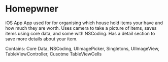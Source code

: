 Homepwner
=========

iOS App
App used for for organising which house hold items your have and how much they are worth.
Uses camera to take a picture of items, saves items using  core data, and some with NSCoding.
Has a detail section to save more details about your item.

Contains:
Core Data, NSCoding, UIImagePicker, Singletons, UIImageView, TableViewController, Cusotme TableViewCells
